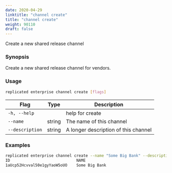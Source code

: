```yaml
---
date: 2020-04-29
linktitle: "channel create"
title: "channel create"
weight: 90110
draft: false
---
```


Create a new shared release channel

### Synopsis

Create a new shared release channel for vendors.

### Usage
```bash
replicated enterprise channel create [flags]
```


| Flag                  | Type   | Description |
|-----------------------|--------|-------------|
| `-h, --help` | | help for create |
| `--name` | string | The name of this channel |
| `--description` | string | A longer description of this channel |

### Examples

```bash
replicated enterprise channel create --name "Some Big Bank" --description "A longer description of the channel"
ID                             NAME
1aUcp52Hcvval50e1gyYaoW5oUO    Some Big Bank
```
